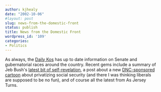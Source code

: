 ```yaml
---
author: kjhealy
date: "2002-10-06"
#layout: post
slug: news-from-the-domestic-front
status: publish
title: News from the Domestic Front
wordpress_id: '109'
categories:
- Politics
---
```


As always, the [Daily Kos](http://www.fishyshark.com/) has up to date information on Senate and gubernatorial races around the country. Recent gems include a summary of Jeb Bush's [latest bit of self-revelation](http://www.dailykos.com/archives/000338.html#000338), a post about a new [DNC-sponsored cartoon](http://www.dailykos.com/archives/000335.html#000335) about privatizing social security (and there I was thinking liberals are supposed to be no fun), and of course all the latest from As Jersey Turns.
